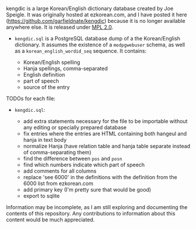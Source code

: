 
kengdic is a large Korean/English dictionary database created by Joe Speigle. It was originally hosted at ezkorean.com, and I have posted it here (https://github.com/garfieldnate/kengdic) because it is no longer available anywhere else. It is released under [MPL 2.0](http://www.mozilla.org/MPL/2.0/).

* `kengdic.sql` is a PostgreSQL database dump of a the Korean/English dictionary. It assumes the existence of a `modpgwebuser` schema, as well as a `korean_english_wordid_seq` sequence. It contains:

    * Korean/English spelling
    * Hanja spellings, comma-separated
    * English definition
    * part of speech
    * source of the entry

TODOs for each file:

* `kengdic.sql`:

    * add extra statements necessary for the file to be importable without any editing or specially prepared database
    * fix entries where the entries are HTML containing both hangeul and hanja in text body
    * normalize Hanja (have relation table and hanja table separate instead of comma-separating them)
    * find the difference between `pos` and `posn`
    * find which numbers indicate which part of speech
    * add comments for all columns
    * replace 'see 6000' in the definitions with the definition from the 6000 list from ezkorean.com
    * add primary key (I'm pretty sure that would be good)
    * export to sqlite

Information may be incomplete, as I am still exploring and documenting the contents of this repository. Any contributions to information about this content would be much appreciated.

